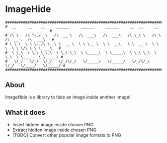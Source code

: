 # ImageHide
```
###############################################################################################
#  __     __    __     ______     ______     ______     __  __     __     _____     ______    #
# /\ \   /\ "-./  \   /\  __ \   /\  ___\   /\  ___\   /\ \_\ \   /\ \   /\  __-.  /\  ___\   #
# \ \ \  \ \ \-./\ \  \ \  __ \  \ \ \__ \  \ \  __\   \ \  __ \  \ \ \  \ \ \/\ \ \ \  __\   #
#  \ \_\  \ \_\ \ \_\  \ \_\ \_\  \ \_____\  \ \_____\  \ \_\ \_\  \ \_\  \ \____-  \ \_____\ #
#   \/_/   \/_/  \/_/   \/_/\/_/   \/_____/   \/_____/   \/_/\/_/   \/_/   \/____/   \/_____/ #
###############################################################################################
```

## About

ImageHide is a library to hide an image inside another image!

## What it does

* Insert hidden image inside chosen PNG
* Extract hidden image inside chosen PNG
* [TODO] Convert other popular image formats to PNG
